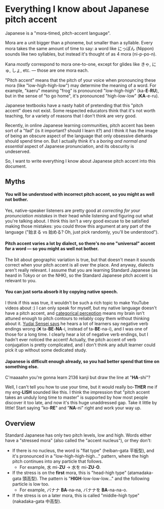 # Everything I know about Japanese pitch accent

Japanese is a "mora-timed, pitch-accent language".

Mora are a unit bigger than a phoneme, but smaller than a syllable. Every mora takes the same amount of time to say: a word like にっぽん (Nippon) sounds like two syllables, but instead it's thought of as 4 mora (ni-p-po-n).

Kana _mostly_ correspond to mora one-to-one, except for glides like きゃ, にゅ, しょ, etc. — those are one mora each.

"Pitch accent" means that the pitch of your voice when pronouncing these mora (like "low-high-high-low") may determine the meaning of a word. For example, "kaeru" meaning "frog" is pronounced "low-high-high" (ka-**E**-**RU**), but in the sense of "to go home", it's pronounced "high-low-low" (**KA**-e-ru).

Japanese textbooks have a nasty habit of pretending that this "pitch accent" does not exist. Some respected educators think that it's not worth teaching, for a variety of reasons that I don't think are very good.

Recently, in online Japanese learning communities, pitch accent has been sort of a "fad" (is it important? should I learn it?) and I think it has the image of being an obscure aspect of the language that only obsessive diehards should spend time on. But I actually think it's a _boring and normal and essential_ aspect of Japanese pronunciation, and its obscurity is undeserved.

So, I want to write everything I know about Japanese pitch accent into this document.

## Myths
#### You will be understood with incorrect pitch accent, so you might as well not bother.
Yes, native-speaker listeners are pretty good at _correcting for your pronunciation mistakes_ in their head while listening and figuring out what you're talking about. I think this isn't a very good excuse to be satisfied making those mistakes: you could throw this argument at any part of the language ("始まる vs 始める? Oh, just pick randomly, you'll be understood").

#### Pitch accent varies a lot by dialect, so there's no one "universal" accent for a word — so you might as well not bother.
The bit about geographic variation is true, but that doesn't mean it sounds correct when your pitch accent is all over the place. And anyway, dialects aren't really relevant. I assume that you are learning Standard Japanese (as heard in Tokyo or on the NHK), so the Standard Japanese pitch accent is relevant to you.

#### You can just sorta absorb it by copying native speech.
I think if this was true, it wouldn't be such a rich topic to make YouTube videos about :) I can only speak for myself, but my native language doesn't have a pitch accent, and [categorical perception](https://youtu.be/Qh8QlfYLUO0?t=140) means my brain isn't attuned enough to pitch contours to reliably copy them without thinking about it. [Yudai Sensei says](https://youtu.be/gzW5z_dYXTg?t=212) he hears a lot of learners say negative verb endings wrong (❌ ta-**BE**-**NA**-i, instead of ta-**BE**-na-i), and I was one of those for a long time. I clearly hear a lot of negative verb endings, but I hadn't ever noticed the accent! Actually, the pitch accent of verb conjugation is pretty complicated, and I don't think any adult learner could pick it up without some dedicated study.

#### Japanese is difficult enough already, so you had better spend that time on something else.
C'maaaahn you're gonna learn 2136 kanji but draw the line at "**HA**-shi"?

Well, I can't tell you how to use your time, but it would really bo-**THER** me if my eng-**LISH** sounded like this. I think the impression that "pitch accent takes an unduly long time to master" is supported by how most people discover it too late, and now it's this huge unaddressed gap. Take it little by little! Start saying "ko-**RE**" and "**NA**-ni" right and work your way up.

## Overview
Standard Japanese has only two pitch levels, low and high. Words either have a "stressed mora" (also called the "accent nucleus"), or they don't:

* If there is no nucleus, the word is "flat type" (heiban-gata 平板型), and it's pronounced in a "low-high-high-high…" pattern, where the high pitch continues into any particle that follows.
  * For example, 水 mi-**ZU**  →  水を mi-**ZU**-**O**.
* If the stress is on the **first** mora, this is "head-high type" (atamadaka-gata 頭高型). The pattern is "**HIGH**-low-low-low…" and the following particle is low too.
  * For example, バナナ **BA**-na-na,  バナナを **BA**-na-na-o.
* If the stress is on a later mora, this is called "middle-high type" (nakadaka-gata 中高型).
